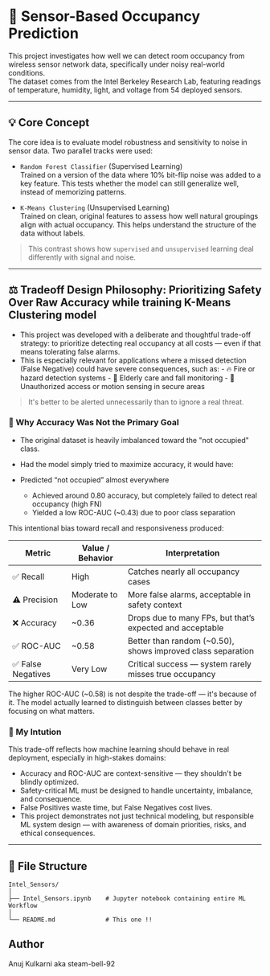 # 🧠 Sensor-Based Occupancy Prediction
This project investigates how well we can detect room occupancy from wireless sensor network data, specifically under noisy real-world conditions.<br>
The dataset comes from the Intel Berkeley Research Lab, featuring readings of temperature, humidity, light, and voltage from 54 deployed sensors.

---

## 💡 Core Concept
The core idea is to evaluate model robustness and sensitivity to noise in sensor data. Two parallel tracks were used:

- `Random Forest Classifier` (Supervised Learning)<br>
Trained on a version of the data where 10% bit-flip noise was added to a key feature. This tests whether the model can still generalize well, instead of memorizing patterns.

- `K-Means Clustering` (Unsupervised Learning)<br>
Trained on clean, original features to assess how well natural groupings align with actual occupancy. This helps understand the structure of the data without labels.
>This contrast shows how `supervised` and `unsupervised` learning deal differently with signal and noise.

---

## ⚖️ Tradeoff Design Philosophy: Prioritizing Safety Over Raw Accuracy while training K-Means Clustering model

- This project was developed with a deliberate and thoughtful trade-off strategy: to prioritize detecting real occupancy at all costs — even if that means tolerating false alarms.
- This is especially relevant for applications where a missed detection (False Negative) could have severe consequences, such as:
      - 🔥 Fire or hazard detection systems
      - 👴 Elderly care and fall monitoring
      - 🏢 Unauthorized access or motion sensing in secure areas

>It's better to be alerted unnecessarily than to ignore a real threat.

### 🎯 Why Accuracy Was Not the Primary Goal
- The original dataset is heavily imbalanced toward the "not occupied" class.
- Had the model simply tried to maximize accuracy, it would have:
- Predicted “not occupied” almost everywhere

    - Achieved  around 0.80 accuracy, but completely failed to detect real occupancy (high FN)
    - Yielded a low ROC-AUC (~0.43) due to poor class separation

This intentional bias toward recall and responsiveness produced:

|Metric	             | Value / Behavior |	Interpretation                                             |
|--------------------|----------------  |--------------------------------------------------------------|
|✅ Recall        	 | High	            |Catches nearly all occupancy cases                            |
|⚠️ Precision       |	Moderate to Low |	More false alarms, acceptable in safety context            |
|❌ Accuracy        | ~0.36	          | Drops due to many FPs, but that’s expected and acceptable  |
|✅ ROC-AUC         |	~0.58	          |Better than random (~0.50), shows improved class separation |
|✅ False Negatives |	Very Low	      |Critical success — system rarely misses true occupancy      |

The higher ROC-AUC (~0.58) is not despite the trade-off — it's because of it.
The model actually learned to distinguish between classes better by focusing on what matters.

### 🧠 My Intution
This trade-off reflects how machine learning should behave in real deployment, especially in high-stakes domains:
  - Accuracy and ROC-AUC are context-sensitive — they shouldn't be blindly optimized.
  -  Safety-critical ML must be designed to handle uncertainty, imbalance, and consequence.
  - False Positives waste time, but False Negatives cost lives.
  - This project demonstrates not just technical modeling, but responsible ML system design — with awareness of domain priorities, risks, and ethical consequences.

---

## 📁 File Structure

```
Intel_Sensors/
│
├── Intel_Sensors.ipynb    # Jupyter notebook containing entire ML Workflow
│
└── README.md              # This one !!
```

## Author

Anuj Kulkarni aka steam-bell-92
